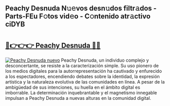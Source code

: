 ## Peachy Desnuda N𝚞𝚎vos desn𝚞dos filtr𝚊dos - Parts-FEu F𝚘tos vid𝚎o - C𝚘ntenido atr𝚊ctivo ciDYB

# <h2><a href="http://mbapky4.tromn.icu/?c=Peachy+Desnuda">🔗👉👉👉 Peachy Desnuda 🔗🔗</a></h2>

[![Peachy Desnuda nuevo](https://i.imgur.com/pEAQMta.gif)](http://mbapky4.tromn.icu/?c=Peachy+Desnuda)
Peachy Desnuda, un individuo complejo y desconcertante, se resiste a la caracterización simple. Su uso pionero de los medios digitales para la autorrepresentación ha cautivado y enfurecido a los espectadores, encendiendo debates sobre la identidad, la expresión artística y la naturaleza evolutiva de las comunidades en línea. A pesar de la ambigüedad de sus intenciones, su huella en el ámbito digital es imborrable. La determinación inquebrantable y el magnetismo innegable impulsan a Peachy Desnuda a nuevas alturas en la comunidad digital.
